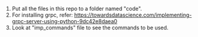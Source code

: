1. Put all the files in this repo to a folder named "code".
2. For installing grpc, refer: https://towardsdatascience.com/implementing-grpc-server-using-python-9dc42e8daea0
3. Look at "imp_commands" file to see the commands to be used.
